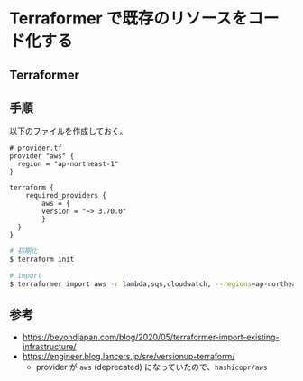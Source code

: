 # Terraformer で既存のリソースをコード化する

## Terraformer

## 手順

以下のファイルを作成しておく。

```
# provider.tf
provider "aws" {
  region = "ap-northeast-1"
}

terraform {
	required_providers {
		aws = {
	    version = "~> 3.70.0"
		}
  }
}
```

```bash
# 初期化
$ terraform init

# import
$ terraformer import aws -r lambda,sqs,cloudwatch, --regions=ap-northeast-1 --path-pattern {output}/{provider}/
```

## 参考

- https://beyondjapan.com/blog/2020/05/terraformer-import-existing-infrastructure/
- https://engineer.blog.lancers.jp/sre/versionup-terraform/
    - provider が `aws` (deprecated) になっていたので、`hashicopr/aws`
